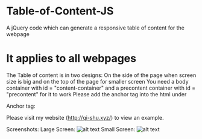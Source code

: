 # Table-of-Content-JS
A jQuery code which can generate a responsive table of content for the webpage
# It applies to all webpages
The Table of content is in two designs: On the side of the page when screen size is big and on the top of the page for smaller screen
You need a body container with id = "content-container" and a precontent container with id = "precontent" for it to work
Please add the anchor tag into the html under <div id="precontent"></div>
Anchor tag: <div class="toc"> <div class="container-12"> <div class="grid-12"> </div> </div> </div>

Please visit my website (http://qi-shu.xyz/) to view an example.

Screenshots: 
Large Screen:
![alt text](http://i68.tinypic.com/2wh2ntt.png)
Small Screen:
![alt text](http://i67.tinypic.com/2vtozuc.png)
